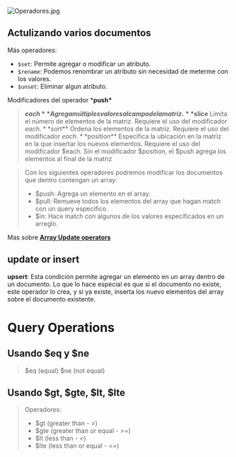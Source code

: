![Operadores.jpg](https://static.platzi.com/media/user_upload/Operadores-e436b212-0a13-4f5e-83d5-e5becbc8b914.jpg)

## Actulizando varios documentos

Más operadores:

- `$set`: Permite agregar o modificar un atributo.
- `$rename`: Podemos renombrar un atributo sin necesidad de meterme con los valores.
- `$unset`: Eliminar algun atributo.



Modificadores del operador ***push\***

> **$each**
> Agrega múltiples valores al campo de la matriz.
> **$slice**
> Limita el número de elementos de la matriz. Requiere el uso del modificador $each.
> **$sort**
> Ordena los elementos de la matriz. Requiere el uso del modificador $each.
> **$position**
> Especifica la ubicación en la matriz en la que insertar los nuevos elementos. Requiere el uso del modificador $each. Sin el modificador $position, el $push agrega los elementos al final de la matriz



> Con los siguientes operadores podremos modificar los documentos que dentro contengan un array:
>
> - $push: Agrega un elemento en el array.
> - $pull: Remueve todos los elementos del array que hagan match con un query especifico.
> - $in: Hace match con algunos de los valores especificados en un arreglo.

Mas sobre [**Array Update operators**](https://www.mongodb.com/docs/manual/reference/operator/update-array/)

## update or insert

**upsert**: Esta condición permite agregar un elemento en un array dentro de un documento. Lo que lo hace especial es que si el documento no existe, este operador lo crea, y si ya existe, inserta los nuevo elementos del array sobre el documento existente.



# Query Operations

## Usando $eq y $ne

> $eq (equal)
> $ne (not equal)

## Usando $gt, $gte, $lt, $lte

> Operadores:
>
> - $gt (greater than - >)
> - $gte (greater than or equal - >=)
> - $lt (less than - <)
> - $lte (less than or equal - <=)